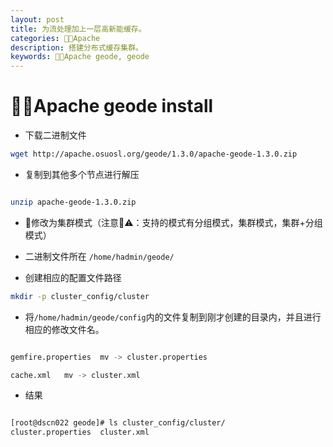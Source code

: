 ```yaml
---
layout: post
title: 为流处理加上一层高新能缓存。
categories: Apache
description: 搭建分布式缓存集群。
keywords: Apache geode, geode
---
```


# Apache geode install 

 * 下载二进制文件

```bash
wget http://apache.osuosl.org/geode/1.3.0/apache-geode-1.3.0.zip

```

* 复制到其他多个节点进行解压


```bash

unzip apache-geode-1.3.0.zip

```

* 修改为集群模式（注意⚠️：支持的模式有分组模式，集群模式，集群+分组模式）

* 二进制文件所在 `/home/hadmin/geode/`

* 创建相应的配置文件路径

```bash
mkdir -p cluster_config/cluster
```

* 将`/home/hadmin/geode/config`内的文件复制到刚才创建的目录内，并且进行相应的修改文件名。

```bash

gemfire.properties	mv -> cluster.properties

cache.xml	mv -> cluster.xml

```


* 结果

```bash

[root@dscn022 geode]# ls cluster_config/cluster/
cluster.properties  cluster.xml

```
